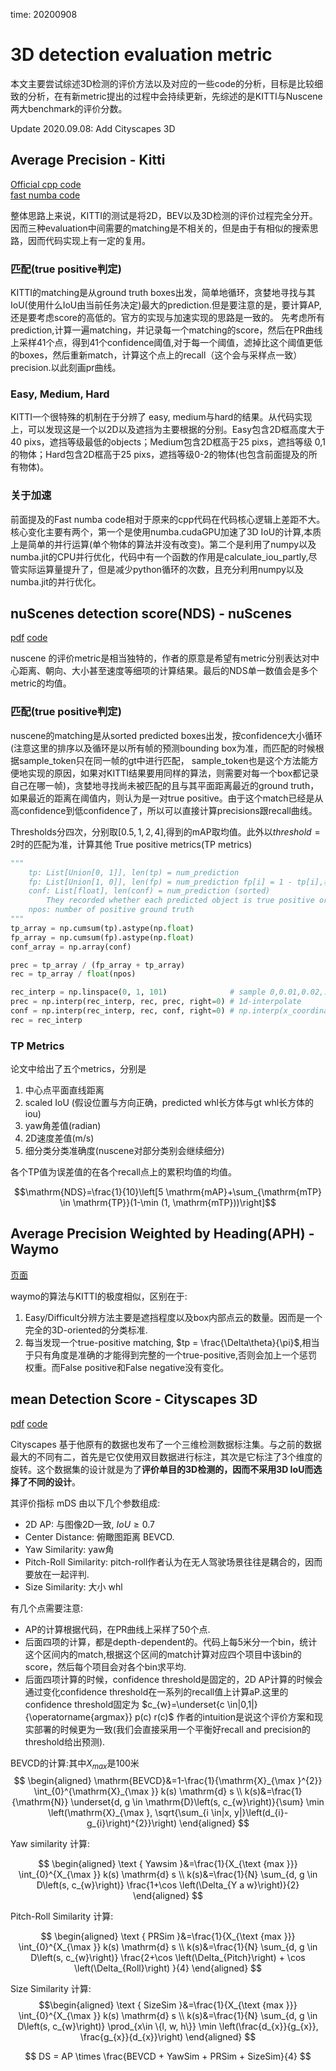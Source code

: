 time: 20200908

# 3D detection evaluation metric

本文主要尝试综述3D检测的评价方法以及对应的一些code的分析，目标是比较细致的分析，在有新metric提出的过程中会持续更新，先综述的是KITTI与Nuscene两大benchmark的评价分数。

Update 2020.09.08: Add Cityscapes 3D

## Average Precision - Kitti

[Official cpp code](https://github.com/KleinYuan/kitti-eval) <br>
[fast numba code](https://github.com/traveller59/kitti-object-eval-python)

整体思路上来说，KITTI的测试是将2D，BEV以及3D检测的评价过程完全分开。因而三种evaluation中间需要的matching是不相关的，但是由于有相似的搜索思路，因而代码实现上有一定的复用。

### 匹配(true positive判定)

KITTI的matching是从ground truth boxes出发，简单地循环，贪婪地寻找与其IoU(使用什么IoU由当前任务决定)最大的prediction.但是要注意的是，要计算AP,还是要考虑score的高低的。官方的实现与加速实现的思路是一致的。
先考虑所有prediction,计算一遍matching，并记录每一个matching的score，然后在PR曲线上采样41个点，得到41个confidence阈值,对于每一个阈值，滤掉比这个阈值更低的boxes，然后重新match，计算这个点上的recall（这个会与采样点一致） precision.以此刻画pr曲线。

### Easy, Medium, Hard

KITTI一个很特殊的机制在于分辨了 easy, medium与hard的结果。从代码实现上，可以发现这是一个以2D以及遮挡为主要根据的分别。Easy包含2D框高度大于40 pixs，遮挡等级最低的objects；Medium包含2D框高于25 pixs，遮挡等级 0,1的物体；Hard包含2D框高于25 pixs，遮挡等级0-2的物体(也包含前面提及的所有物体)。

### 关于加速

前面提及的Fast numba code相对于原来的cpp代码在代码核心逻辑上差距不大。核心变化主要有两个，第一个是使用numba.cudaGPU加速了3D IoU的计算,本质上是简单的并行运算(单个物体的算法并没有改变)。第二个是利用了numpy以及numba.jit的CPU并行优化，代码中有一个函数的作用是calculate_iou_partly,尽管实际运算量提升了，但是减少python循环的次数，且充分利用numpy以及numba.jit的并行优化。

## nuScenes detection score(NDS) - nuScenes

[pdf](https://arxiv.org/pdf/1903.11027.pdf) [code](https://github.com/nutonomy/nuscenes-devkit)

nuscene 的评价metric是相当独特的，作者的原意是希望有metric分别表达对中心距离、朝向、大小甚至速度等细项的计算结果。最后的NDS单一数值会是多个metric的均值。

### 匹配(true positive判定)

nuscene的matching是从sorted predicted boxes出发，按confidence大小循环(注意这里的排序以及循环是以所有帧的预测bounding box为准，而匹配的时候根据sample_token只在同一帧的gt中进行匹配， sample_token也是这个方法能方便地实现的原因，如果对KITTI结果要用同样的算法，则需要对每一个box都记录自己在哪一帧)，贪婪地寻找尚未被匹配的且与其平面距离最近的ground truth，如果最近的距离在阈值内，则认为是一对true positive。由于这个match已经是从高confidence到低confidence了，所以可以直接计算precisions跟recall曲线。

Thresholds分四次，分别取$[0.5, 1, 2, 4]$,得到的mAP取均值。此外以$threshold=2$时的匹配为准，计算其他 True positive metrics(TP metrics)

```python
"""
    tp: List[Union[0, 1]], len(tp) = num_prediction
    fp: List[Union[1, 0]], len(fp) = num_prediction fp[i] = 1 - tp[i],相当于
    conf: List[float], len(conf) = num_prediction (sorted)
        They recorded whether each predicted object is true positive or false positive, and also its score.
    npos: number of positive ground truth
"""
tp_array = np.cumsum(tp).astype(np.float)
fp_array = np.cumsum(fp).astype(np.float)
conf_array = np.array(conf)

prec = tp_array / (fp_array + tp_array)
rec = tp_array / float(npos)

rec_interp = np.linspace(0, 1, 101)              # sample 0,0.01,0.02,..0.99,1;totally 101 samples
prec = np.interp(rec_interp, rec, prec, right=0) # 1d-interpolate
conf = np.interp(rec_interp, rec, conf, right=0) # np.interp(x_coordinate, x_data, y_data) -> interpolated_y
rec = rec_interp
```

### TP Metrics

论文中给出了五个metrics，分别是

1. 中心点平面直线距离
2. scaled IoU (假设位置与方向正确，predicted whl长方体与gt whl长方体的iou)
3. yaw角差值(radian)
4. 2D速度差值(m/s)
5. 细分类分类准确度(nuscene对部分类别会继续细分)

各个TP值为误差值的在各个recall点上的累积均值的均值。

$$\mathrm{NDS}=\frac{1}{10}\left[5 \mathrm{mAP}+\sum_{\mathrm{mTP} \in \mathrm{TP}}(1-\min (1, \mathrm{mTP}))\right]$$

## Average Precision Weighted by Heading(APH) - Waymo

[页面](https://waymo.com/open/challenges/3d-detection/#)

waymo的算法与KITTI的极度相似，区别在于:

1. Easy/Difficult分辨方法主要是遮挡程度以及box内部点云的数量。因而是一个完全的3D-oriented的分类标准.
2. 每当发现一个true-positive matching, $tp = \frac{\Delta\theta}{\pi}$,相当于只有角度是准确的才能得到完整的一个true-positive,否则会加上一个惩罚权重。而False positive和False negative没有变化。


## mean Detection Score - Cityscapes 3D

[pdf](https://arxiv.org/abs/2006.07864) [code](https://github.com/mcordts/cityscapesScripts)

Cityscapes 基于他原有的数据也发布了一个三维检测数据标注集。与之前的数据最大的不同有二，首先是它仅使用双目数据进行标注，其次是它标注了3个维度的旋转。这个数据集的设计就是为了**评价单目的3D检测的，因而不采用3D IoU而选择了不同的设计**。

其评价指标 mDS 由以下几个参数组成:

- 2D AP: 与图像2D一致, $IoU \geq 0.7$
- Center Distance: 俯瞰图距离 $\mathrm{BEVCD}$.
- Yaw Similarity: yaw角
- Pitch-Roll Similarity: pitch-roll作者认为在无人驾驶场景往往是耦合的，因而要放在一起评判.
- Size Similarity: 大小 whl

有几个点需要注意:

- AP的计算根据代码，在PR曲线上采样了50个点.
- 后面四项的计算，都是depth-dependent的。代码上每5米分一个bin，统计这个区间内的match,根据这个区间的match计算对应四个项目中该bin的score，然后每个项目会对各个bin求平均.
- 后面四项计算的时候，confidence threshold是固定的，2D AP计算的时候会通过变化confidence threshold在一系列的recall值上计算aP.这里的confidence threshold固定为 $c_{w}=\underset{c \in|0,1|}{\operatorname{argmax}} p(c) r(c)$ 作者的intuition是说这个评价方案和现实部署的时候更为一致(我们会直接采用一个平衡好recall and precision的 threshold给出预测).

BEVCD的计算:其中$X_{max}$是100米
$$
\begin{aligned}
\mathrm{BEVCD}&=1-\frac{1}{\mathrm{X}_{\max }^{2}} \int_{0}^{\mathrm{X}_{\max }} k(s) \mathrm{d} s
 \\ 
k(s)&=\frac{1}{\mathrm{N}} \underset{d, g \in \mathrm{D}\left(s, c_{w}\right)}{\sum} \min \left(\mathrm{X}_{\max }, \sqrt{\sum_{i \in|x, y|}\left(d_{i}-g_{i}\right)^{2}}\right)
\end{aligned}
$$

Yaw similarity 计算:

$$
\begin{aligned}
\text { Yawsim }&=\frac{1}{X_{\text {max }}} \int_{0}^{X_{\max }} k(s) \mathrm{d} s
\\
k(s)&=\frac{1}{N} \sum_{d, g \in D\left(s, c_{w}\right)} \frac{1+\cos \left(\Delta_{Y a w}\right)}{2}
\end{aligned}
$$

Pitch-Roll Similarity 计算:

$$
\begin{aligned}
\text { PRSim }&=\frac{1}{X_{\text {max }}} \int_{0}^{X_{\max }} k(s) \mathrm{d} s
\\
k(s)&=\frac{1}{N} \sum_{d, g \in D\left(s, c_{w}\right)} \frac{2+\cos \left(\Delta_{Pitch}\right) + \cos \left(\Delta_{Roll}\right) }{4}
\end{aligned}
$$

Size Similarity 计算:
$$\begin{aligned}
\text { SizeSim }&=\frac{1}{X_{\text {max }}} \int_{0}^{X_{\max }} k(s) \mathrm{d} s
\\
k(s)&=\frac{1}{N} \sum_{d, g \in D\left(s, c_{w}\right)} \prod_{x\in \{l, w, h\}} \min \left(\frac{d_{x}}{g_{x}}, \frac{g_{x}}{d_{x}}\right)
\end{aligned}
$$

$$
DS = AP \times \frac{BEVCD + YawSim + PRSim + SizeSim}{4}
$$